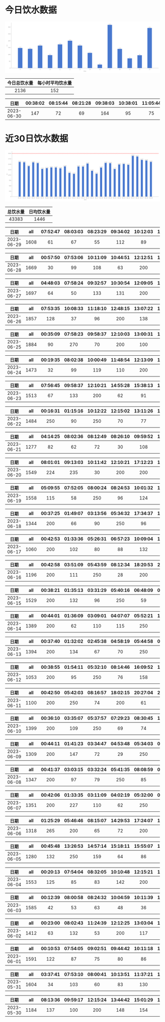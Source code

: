 # 今日饮水数据

<div align=center>
<img src="today.png" style="zoom: 100%;" />

| 今日总饮水量 | 每小时平均饮水量 |
| :----: | :----: |
| 2136 | 152 |
</div>

| 日期 | 00:38:02 | 08:15:44 | 08:21:28 | 09:38:03 | 10:38:01 | 11:05:44 | 11:48:19 | 12:11:19 | 13:02:32 | 13:54:06 | 14:13:43 | 14:30:07 | 16:30:14 | 17:09:37 | 17:56:18 | 18:05:46 | 19:49:51 | 22:08:24 | 23:09:46 | 23:50:41 |
| :----: | :----: | :----: | :----: | :----: | :----: | :----: | :----: | :----: | :----: | :----: | :----: | :----: | :----: | :----: | :----: | :----: | :----: | :----: | :----: | :----: |
| 2023-06-30 | 147 | 72 | 69 | 164 | 95 | 75 | 98 | 200 | 72 | 93 | 29 | 82 | 26 | 200 | 116 | 140 | 71 | 94 | 250 | 43 |

# 近30日饮水数据

<div align=center>
<img src="30.png"style="zoom: 100%;" />

| 总饮水量 | 日均饮水量 |
| :----: | :----: |
| 43383 | 1446 |
</div>

| 日期 | all | 07:52:47 | 08:03:03 | 08:23:29 | 09:34:02 | 10:12:03 | 12:15:12 | 13:05:56 | 14:09:23 | 15:01:36 | 17:14:06 | 19:36:35 | 20:01:35 | 21:30:55 | 23:04:11 |
| :----: | :----: | :----: | :----: | :----: | :----: | :----: | :----: | :----: | :----: | :----: | :----: | :----: | :----: | :----: | :----: |
| 2023-06-29 | 1608 | 61 | 67 | 55 | 112 | 89 | 200 | 114 | 74 | 87 | 200 | 99 | 146 | 250 | 54 |

| 日期 | all | 00:57:50 | 07:53:06 | 10:11:09 | 10:44:51 | 12:12:51 | 13:05:03 | 14:06:00 | 14:37:23 | 15:50:45 | 16:05:32 | 20:00:12 | 20:52:24 | 20:54:25 | 22:48:11 | 23:09:18 | 23:30:41 |
| :----: | :----: | :----: | :----: | :----: | :----: | :----: | :----: | :----: | :----: | :----: | :----: | :----: | :----: | :----: | :----: | :----: | :----: |
| 2023-06-28 | 1669 | 30 | 99 | 108 | 63 | 200 | 116 | 102 | 158 | 68 | 96 | 97 | 200 | 100 | 132 | 49 | 51 |

| 日期 | all | 04:48:03 | 07:58:24 | 09:32:57 | 10:30:54 | 12:09:05 | 13:06:37 | 15:53:08 | 17:12:34 | 18:26:08 | 19:12:23 | 20:54:23 | 21:23:08 | 22:39:43 | 23:26:45 |
| :----: | :----: | :----: | :----: | :----: | :----: | :----: | :----: | :----: | :----: | :----: | :----: | :----: | :----: | :----: | :----: |
| 2023-06-27 | 1697 | 64 | 50 | 133 | 131 | 200 | 42 | 115 | 200 | 119 | 123 | 148 | 250 | 60 | 62 |

| 日期 | all | 07:53:35 | 10:08:33 | 11:18:10 | 12:48:15 | 13:07:22 | 14:28:27 | 14:38:23 | 15:27:01 | 16:11:49 | 16:45:53 | 17:10:07 | 18:23:14 | 19:35:47 | 21:42:28 | 22:12:22 | 23:38:40 |
| :----: | :----: | :----: | :----: | :----: | :----: | :----: | :----: | :----: | :----: | :----: | :----: | :----: | :----: | :----: | :----: | :----: | :----: |
| 2023-06-26 | 1857 | 128 | 37 | 96 | 200 | 138 | 60 | 53 | 119 | 124 | 73 | 200 | 101 | 56 | 250 | 111 | 111 |

| 日期 | all | 00:35:09 | 07:58:23 | 09:58:37 | 12:10:03 | 13:00:31 | 15:01:03 | 15:30:55 | 17:10:25 | 17:33:08 | 19:23:46 | 20:05:13 | 21:40:55 | 22:39:10 | 23:41:27 |
| :----: | :----: | :----: | :----: | :----: | :----: | :----: | :----: | :----: | :----: | :----: | :----: | :----: | :----: | :----: | :----: |
| 2023-06-25 | 1884 | 90 | 270 | 70 | 200 | 100 | 60 | 108 | 200 | 113 | 50 | 85 | 250 | 265 | 23 |

| 日期 | all | 00:19:35 | 08:02:38 | 10:00:49 | 11:48:54 | 12:13:09 | 13:03:40 | 15:00:55 | 15:14:26 | 17:09:24 | 18:38:01 | 20:47:13 | 21:55:03 | 23:12:29 | 23:54:49 |
| :----: | :----: | :----: | :----: | :----: | :----: | :----: | :----: | :----: | :----: | :----: | :----: | :----: | :----: | :----: | :----: |
| 2023-06-24 | 1473 | 32 | 99 | 119 | 110 | 200 | 74 | 53 | 76 | 200 | 156 | 61 | 200 | 66 | 27 |

| 日期 | all | 07:56:45 | 09:58:37 | 12:10:21 | 14:55:28 | 15:38:13 | 16:18:02 | 17:10:36 | 19:13:56 | 19:54:02 | 21:45:51 | 22:23:05 | 23:40:42 |
| :----: | :----: | :----: | :----: | :----: | :----: | :----: | :----: | :----: | :----: | :----: | :----: | :----: | :----: |
| 2023-06-23 | 1513 | 67 | 133 | 200 | 62 | 91 | 87 | 200 | 144 | 115 | 250 | 92 | 72 |

| 日期 | all | 00:16:31 | 01:15:16 | 10:12:22 | 12:15:02 | 13:11:26 | 14:01:47 | 15:32:08 | 16:02:27 | 18:32:24 | 19:46:38 | 20:05:21 | 20:27:40 | 22:33:50 | 22:55:09 |
| :----: | :----: | :----: | :----: | :----: | :----: | :----: | :----: | :----: | :----: | :----: | :----: | :----: | :----: | :----: | :----: |
| 2023-06-22 | 1484 | 250 | 90 | 250 | 70 | 77 | 96 | 77 | 62 | 56 | 200 | 78 | 60 | 61 | 57 |

| 日期 | all | 04:14:25 | 08:02:36 | 08:12:49 | 08:26:10 | 09:59:52 | 10:12:56 | 12:15:13 | 14:53:31 | 15:31:33 | 17:07:57 | 18:54:45 | 19:54:37 | 21:46:19 |
| :----: | :----: | :----: | :----: | :----: | :----: | :----: | :----: | :----: | :----: | :----: | :----: | :----: | :----: | :----: |
| 2023-06-21 | 1277 | 82 | 62 | 72 | 30 | 108 | 114 | 200 | 106 | 60 | 200 | 76 | 81 | 86 |

| 日期 | all | 08:01:01 | 09:13:03 | 10:11:42 | 12:10:21 | 17:12:23 | 17:30:48 | 20:04:13 | 20:23:28 | 20:41:08 | 21:20:21 | 23:35:19 |
| :----: | :----: | :----: | :----: | :----: | :----: | :----: | :----: | :----: | :----: | :----: | :----: | :----: |
| 2023-06-20 | 1549 | 224 | 235 | 30 | 200 | 200 | 64 | 105 | 68 | 43 | 300 | 80 |

| 日期 | all | 05:09:55 | 07:52:05 | 08:00:24 | 08:24:53 | 10:01:32 | 12:08:27 | 13:05:01 | 15:00:00 | 19:09:15 | 20:34:33 | 22:09:47 | 22:44:31 |
| :----: | :----: | :----: | :----: | :----: | :----: | :----: | :----: | :----: | :----: | :----: | :----: | :----: | :----: |
| 2023-06-19 | 1558 | 115 | 58 | 250 | 96 | 124 | 200 | 86 | 173 | 83 | 250 | 88 | 35 |

| 日期 | all | 00:37:25 | 01:49:07 | 03:13:56 | 05:34:32 | 17:34:37 | 19:34:09 | 20:57:30 | 21:59:27 | 23:02:53 | 23:11:32 |
| :----: | :----: | :----: | :----: | :----: | :----: | :----: | :----: | :----: | :----: | :----: | :----: |
| 2023-06-18 | 1344 | 200 | 66 | 90 | 250 | 96 | 200 | 107 | 250 | 33 | 52 |

| 日期 | all | 00:42:53 | 01:33:36 | 05:26:31 | 06:57:23 | 10:09:04 | 18:37:30 | 19:04:38 | 22:32:18 | 23:38:51 |
| :----: | :----: | :----: | :----: | :----: | :----: | :----: | :----: | :----: | :----: | :----: |
| 2023-06-17 | 1060 | 200 | 102 | 80 | 88 | 132 | 87 | 142 | 113 | 116 |

| 日期 | all | 00:42:58 | 03:51:09 | 05:43:59 | 08:12:34 | 18:20:53 | 20:34:32 | 22:38:53 | 23:56:47 |
| :----: | :----: | :----: | :----: | :----: | :----: | :----: | :----: | :----: | :----: |
| 2023-06-16 | 1196 | 200 | 111 | 250 | 28 | 200 | 112 | 186 | 109 |

| 日期 | all | 00:38:21 | 01:35:13 | 03:31:29 | 05:40:16 | 06:48:09 | 08:16:53 | 15:46:18 | 17:54:22 | 18:10:30 | 19:41:03 | 20:29:03 | 20:30:19 | 22:33:03 |
| :----: | :----: | :----: | :----: | :----: | :----: | :----: | :----: | :----: | :----: | :----: | :----: | :----: | :----: | :----: |
| 2023-06-15 | 1529 | 200 | 132 | 96 | 250 | 59 | 60 | 65 | 150 | 110 | 72 | 82 | 92 | 161 |

| 日期 | all | 00:44:01 | 01:36:09 | 03:09:01 | 04:07:07 | 05:52:21 | 17:33:01 | 18:36:20 | 19:38:15 | 20:27:36 | 23:30:28 |
| :----: | :----: | :----: | :----: | :----: | :----: | :----: | :----: | :----: | :----: | :----: | :----: |
| 2023-06-14 | 1389 | 200 | 62 | 110 | 115 | 250 | 74 | 300 | 108 | 102 | 68 |

| 日期 | all | 00:37:40 | 01:32:02 | 02:45:38 | 04:58:19 | 05:44:58 | 07:47:04 | 08:11:21 | 18:50:13 | 19:10:16 | 20:25:13 | 22:29:21 | 23:48:48 |
| :----: | :----: | :----: | :----: | :----: | :----: | :----: | :----: | :----: | :----: | :----: | :----: | :----: | :----: |
| 2023-06-13 | 1394 | 200 | 134 | 67 | 70 | 250 | 61 | 79 | 200 | 72 | 72 | 77 | 112 |

| 日期 | all | 00:38:55 | 01:54:11 | 05:32:10 | 08:14:46 | 16:09:52 | 18:12:45 | 19:46:24 | 20:20:39 | 22:31:03 |
| :----: | :----: | :----: | :----: | :----: | :----: | :----: | :----: | :----: | :----: | :----: |
| 2023-06-12 | 1053 | 200 | 95 | 250 | 76 | 158 | 103 | 63 | 38 | 70 |

| 日期 | all | 00:42:50 | 05:42:03 | 08:16:57 | 18:02:15 | 20:27:04 | 20:40:22 | 20:48:48 | 22:19:54 | 22:50:00 |
| :----: | :----: | :----: | :----: | :----: | :----: | :----: | :----: | :----: | :----: | :----: |
| 2023-06-11 | 1100 | 200 | 250 | 74 | 200 | 61 | 145 | 55 | 55 | 60 |

| 日期 | all | 00:36:10 | 03:35:07 | 05:37:57 | 07:29:23 | 08:30:45 | 17:21:46 | 18:49:59 | 18:50:16 | 18:57:23 | 19:43:47 | 20:27:29 | 23:50:50 |
| :----: | :----: | :----: | :----: | :----: | :----: | :----: | :----: | :----: | :----: | :----: | :----: | :----: | :----: |
| 2023-06-10 | 1399 | 200 | 109 | 250 | 69 | 74 | 79 | 200 | 79 | 80 | 68 | 86 | 105 |

| 日期 | all | 00:44:11 | 01:41:23 | 03:34:47 | 04:53:48 | 05:34:03 | 08:15:16 | 17:23:22 | 18:47:37 | 19:25:20 | 20:28:58 | 22:30:09 | 23:57:43 |
| :----: | :----: | :----: | :----: | :----: | :----: | :----: | :----: | :----: | :----: | :----: | :----: | :----: | :----: |
| 2023-06-09 | 1309 | 200 | 147 | 72 | 29 | 250 | 35 | 200 | 80 | 95 | 47 | 24 | 130 |

| 日期 | all | 00:41:37 | 03:03:15 | 03:32:24 | 05:41:35 | 08:08:59 | 08:33:01 | 18:05:22 | 19:39:41 | 20:42:10 | 21:49:46 |
| :----: | :----: | :----: | :----: | :----: | :----: | :----: | :----: | :----: | :----: | :----: | :----: |
| 2023-06-08 | 1347 | 200 | 97 | 79 | 250 | 85 | 36 | 300 | 92 | 57 | 151 |

| 日期 | all | 00:42:06 | 01:33:35 | 03:11:09 | 04:02:19 | 05:32:00 | 08:31:49 | 16:49:36 | 18:35:03 | 20:31:39 | 21:37:10 |
| :----: | :----: | :----: | :----: | :----: | :----: | :----: | :----: | :----: | :----: | :----: | :----: |
| 2023-06-07 | 1351 | 200 | 227 | 110 | 62 | 250 | 99 | 126 | 90 | 85 | 102 |

| 日期 | all | 01:25:29 | 05:46:46 | 08:15:07 | 14:29:53 | 17:24:07 | 19:45:33 | 20:19:50 | 21:31:10 | 22:28:59 | 22:43:19 |
| :----: | :----: | :----: | :----: | :----: | :----: | :----: | :----: | :----: | :----: | :----: | :----: |
| 2023-06-06 | 1318 | 265 | 200 | 65 | 72 | 200 | 66 | 71 | 146 | 133 | 100 |

| 日期 | all | 00:45:48 | 13:26:53 | 14:57:14 | 15:18:11 | 15:55:07 | 17:38:57 | 20:25:38 | 20:33:15 | 22:09:45 | 23:20:17 |
| :----: | :----: | :----: | :----: | :----: | :----: | :----: | :----: | :----: | :----: | :----: | :----: |
| 2023-06-05 | 1280 | 132 | 250 | 159 | 64 | 86 | 105 | 224 | 98 | 102 | 60 |

| 日期 | all | 00:20:13 | 07:54:04 | 08:32:05 | 10:10:48 | 12:15:21 | 13:05:33 | 14:21:08 | 17:11:17 | 19:16:53 | 21:34:05 | 23:19:31 |
| :----: | :----: | :----: | :----: | :----: | :----: | :----: | :----: | :----: | :----: | :----: | :----: | :----: |
| 2023-06-04 | 1553 | 125 | 85 | 83 | 142 | 200 | 130 | 120 | 200 | 55 | 250 | 163 |

| 日期 | all | 00:12:39 | 08:00:58 | 08:24:32 | 10:04:59 | 10:11:39 | 12:21:58 | 13:06:14 | 14:59:12 | 15:50:31 | 16:54:10 | 17:15:59 | 19:00:57 | 20:39:51 | 22:23:30 | 23:37:01 |
| :----: | :----: | :----: | :----: | :----: | :----: | :----: | :----: | :----: | :----: | :----: | :----: | :----: | :----: | :----: | :----: | :----: |
| 2023-06-03 | 1585 | 42 | 53 | 63 | 48 | 36 | 200 | 98 | 147 | 81 | 85 | 200 | 89 | 94 | 250 | 99 |

| 日期 | all | 00:23:00 | 08:02:43 | 11:24:39 | 12:12:25 | 13:03:04 | 15:00:07 | 17:10:35 | 19:19:05 | 19:55:25 | 21:44:56 | 22:29:37 | 22:59:31 |
| :----: | :----: | :----: | :----: | :----: | :----: | :----: | :----: | :----: | :----: | :----: | :----: | :----: | :----: |
| 2023-06-02 | 1412 | 63 | 132 | 53 | 200 | 117 | 76 | 200 | 90 | 49 | 250 | 128 | 54 |

| 日期 | all | 00:10:53 | 07:54:05 | 09:02:51 | 09:44:42 | 10:11:18 | 10:35:19 | 12:15:22 | 12:58:43 | 13:41:41 | 15:14:06 | 17:08:58 | 17:29:26 | 20:32:42 | 21:43:42 |
| :----: | :----: | :----: | :----: | :----: | :----: | :----: | :----: | :----: | :----: | :----: | :----: | :----: | :----: | :----: | :----: |
| 2023-06-01 | 1591 | 122 | 87 | 75 | 80 | 86 | 115 | 200 | 30 | 138 | 78 | 200 | 72 | 58 | 250 |

| 日期 | all | 03:37:41 | 07:53:10 | 08:00:41 | 10:13:51 | 11:37:21 | 11:56:15 | 12:14:18 | 13:06:25 | 14:54:01 | 16:06:59 | 16:34:49 | 17:11:55 | 18:20:04 | 21:17:01 | 22:02:51 |
| :----: | :----: | :----: | :----: | :----: | :----: | :----: | :----: | :----: | :----: | :----: | :----: | :----: | :----: | :----: | :----: | :----: |
| 2023-05-31 | 1604 | 34 | 103 | 60 | 83 | 130 | 84 | 200 | 105 | 153 | 115 | 135 | 200 | 85 | 66 | 51 |

| 日期 | all | 08:13:36 | 09:59:17 | 12:15:24 | 13:44:42 | 15:01:29 | 15:03:17 | 17:11:56 | 17:26:13 | 18:44:58 |
| :----: | :----: | :----: | :----: | :----: | :----: | :----: | :----: | :----: | :----: | :----: |
| 2023-05-30 | 1184 | 137 | 100 | 200 | 148 | 154 | 79 | 200 | 84 | 82 |


